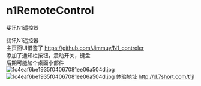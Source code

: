 # n1RemoteControl
斐讯N1遥控器

斐讯N1遥控器  
主页面UI借鉴了 https://github.com/Jimmuy/N1_controler  
添加了通知栏按钮，震动开关，键盘  
后期可能加个桌面小部件    
  ![1c4eaf6be1935f04067081ee06a504d.jpg](https://i.loli.net/2020/05/28/znpV5BqhFYNDC6L.jpg)  
  ![1c4eaf6be1935f04067081ee06a504d.jpg](https://i.loli.net/2020/05/28/znpV5BqhFYNDC6L.jpg)
体验地址 http://d.7short.com/t1jl
